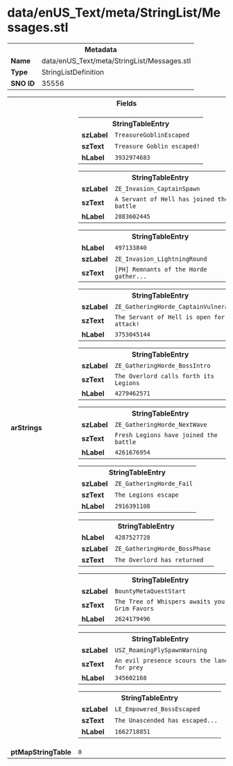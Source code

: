 <h1>data/enUS_Text/meta/StringList/Messages.stl</h1><table><tr><th colspan="100%">Metadata</th></tr><tr><td><b>Name</b></td><td>data/enUS_Text/meta/StringList/Messages.stl</td></tr><tr><td><b>Type</b></td><td>StringListDefinition</td></tr><tr><td><b>SNO ID</b></td><td>35556</td></tr></table>

<table><tr><th colspan="100%">Fields</th></tr><tr><td><b>arStrings</b></td><td><table><tr><th colspan="100%">StringTableEntry</th></tr><tr><td><b>szLabel</b></td><td><code>TreasureGoblinEscaped</code></td></tr><tr><td><b>szText</b></td><td><code>Treasure Goblin escaped!</code></td></tr><tr><td><b>hLabel</b></td><td><code>3932974683</code></td></tr></table>


<table><tr><th colspan="100%">StringTableEntry</th></tr><tr><td><b>szLabel</b></td><td><code>ZE_Invasion_CaptainSpawn</code></td></tr><tr><td><b>szText</b></td><td><code>A Servant of Hell has joined the battle</code></td></tr><tr><td><b>hLabel</b></td><td><code>2883602445</code></td></tr></table>


<table><tr><th colspan="100%">StringTableEntry</th></tr><tr><td><b>hLabel</b></td><td><code>497133840</code></td></tr><tr><td><b>szLabel</b></td><td><code>ZE_Invasion_LightningRound</code></td></tr><tr><td><b>szText</b></td><td><code>[PH] Remnants of the Horde gather...</code></td></tr></table>


<table><tr><th colspan="100%">StringTableEntry</th></tr><tr><td><b>szLabel</b></td><td><code>ZE_GatheringHorde_CaptainVulnerable</code></td></tr><tr><td><b>szText</b></td><td><code>The Servant of Hell is open for attack!</code></td></tr><tr><td><b>hLabel</b></td><td><code>3753045144</code></td></tr></table>


<table><tr><th colspan="100%">StringTableEntry</th></tr><tr><td><b>szLabel</b></td><td><code>ZE_GatheringHorde_BossIntro</code></td></tr><tr><td><b>szText</b></td><td><code>The Overlord calls forth its Legions</code></td></tr><tr><td><b>hLabel</b></td><td><code>4279462571</code></td></tr></table>


<table><tr><th colspan="100%">StringTableEntry</th></tr><tr><td><b>szLabel</b></td><td><code>ZE_GatheringHorde_NextWave</code></td></tr><tr><td><b>szText</b></td><td><code>Fresh Legions have joined the battle</code></td></tr><tr><td><b>hLabel</b></td><td><code>4261676954</code></td></tr></table>


<table><tr><th colspan="100%">StringTableEntry</th></tr><tr><td><b>szLabel</b></td><td><code>ZE_GatheringHorde_Fail</code></td></tr><tr><td><b>szText</b></td><td><code>The Legions escape</code></td></tr><tr><td><b>hLabel</b></td><td><code>2916391108</code></td></tr></table>


<table><tr><th colspan="100%">StringTableEntry</th></tr><tr><td><b>hLabel</b></td><td><code>4287527728</code></td></tr><tr><td><b>szLabel</b></td><td><code>ZE_GatheringHorde_BossPhase</code></td></tr><tr><td><b>szText</b></td><td><code>The Overlord has returned</code></td></tr></table>


<table><tr><th colspan="100%">StringTableEntry</th></tr><tr><td><b>szLabel</b></td><td><code>BountyMetaQuestStart</code></td></tr><tr><td><b>szText</b></td><td><code>The Tree of Whispers awaits your Grim Favors</code></td></tr><tr><td><b>hLabel</b></td><td><code>2624179496</code></td></tr></table>


<table><tr><th colspan="100%">StringTableEntry</th></tr><tr><td><b>szLabel</b></td><td><code>USZ_RoamingFlySpawnWarning</code></td></tr><tr><td><b>szText</b></td><td><code>An evil presence scours the land for prey</code></td></tr><tr><td><b>hLabel</b></td><td><code>345602168</code></td></tr></table>


<table><tr><th colspan="100%">StringTableEntry</th></tr><tr><td><b>szLabel</b></td><td><code>LE_Empowered_BossEscaped</code></td></tr><tr><td><b>szText</b></td><td><code>The Unascended has escaped...</code></td></tr><tr><td><b>hLabel</b></td><td><code>1662718851</code></td></tr></table>


</td></tr><tr><td><b>ptMapStringTable</b></td><td><code>0</code></td></tr></table>

